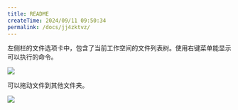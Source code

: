```yaml
---
title: README
createTime: 2024/09/11 09:50:34
permalink: /docs/jj4zktvz/
---
```

左侧栏的文件选项卡中，包含了当前工作空间的文件列表树。使用右键菜单能显示可以执行的命令。

![](10.png)

可以拖动文件到其他文件夹。

![](1.png)
